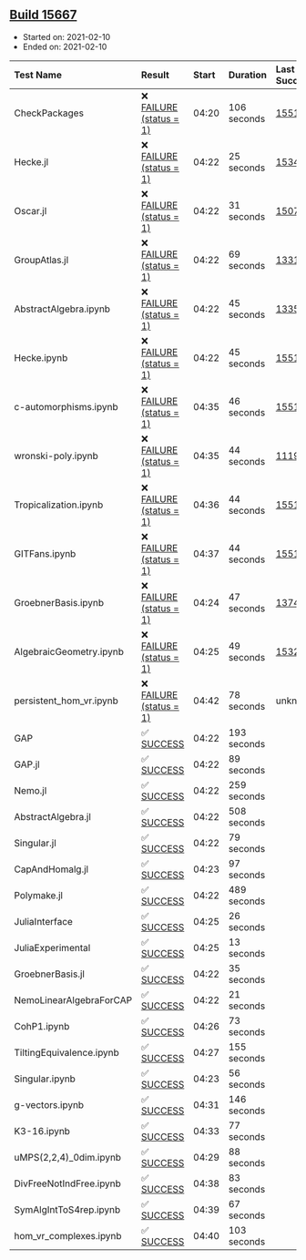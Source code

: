 ## [Build 15667](https://oscarci.mathematik.uni-kl.de/job/oscar/15667/)

* Started on: 2021-02-10
* Ended on: 2021-02-10

| Test Name    | Result | Start | Duration | Last Success | First Failure |
|:-------------|:-------|:------|:---------|:-------------|:--------------|
| CheckPackages | ❌ [FAILURE (status = 1)](https://oscarci.mathematik.uni-kl.de/job/oscar/15667/artifact/logs/build-15667/CheckPackages.log) | 04:20 | 106 seconds | [15514](https://oscarci.mathematik.uni-kl.de/job/oscar/15514/) | [15515](https://oscarci.mathematik.uni-kl.de/job/oscar/15515/) |
| Hecke.jl | ❌ [FAILURE (status = 1)](https://oscarci.mathematik.uni-kl.de/job/oscar/15667/artifact/logs/build-15667/Hecke.jl.log) | 04:22 | 25 seconds | [15344](https://oscarci.mathematik.uni-kl.de/job/oscar/15344/) | [15348](https://oscarci.mathematik.uni-kl.de/job/oscar/15348/) |
| Oscar.jl | ❌ [FAILURE (status = 1)](https://oscarci.mathematik.uni-kl.de/job/oscar/15667/artifact/logs/build-15667/Oscar.jl.log) | 04:22 | 31 seconds | [15079](https://oscarci.mathematik.uni-kl.de/job/oscar/15079/) | [15080](https://oscarci.mathematik.uni-kl.de/job/oscar/15080/) |
| GroupAtlas.jl | ❌ [FAILURE (status = 1)](https://oscarci.mathematik.uni-kl.de/job/oscar/15667/artifact/logs/build-15667/GroupAtlas.jl.log) | 04:22 | 69 seconds | [13311](https://oscarci.mathematik.uni-kl.de/job/oscar/13311/) | [13312](https://oscarci.mathematik.uni-kl.de/job/oscar/13312/) |
| AbstractAlgebra.ipynb | ❌ [FAILURE (status = 1)](https://oscarci.mathematik.uni-kl.de/job/oscar/15667/artifact/logs/build-15667/AbstractAlgebra.ipynb.log) | 04:22 | 45 seconds | [13355](https://oscarci.mathematik.uni-kl.de/job/oscar/13355/) | [13356](https://oscarci.mathematik.uni-kl.de/job/oscar/13356/) |
| Hecke.ipynb | ❌ [FAILURE (status = 1)](https://oscarci.mathematik.uni-kl.de/job/oscar/15667/artifact/logs/build-15667/Hecke.ipynb.log) | 04:22 | 45 seconds | [15514](https://oscarci.mathematik.uni-kl.de/job/oscar/15514/) | [15515](https://oscarci.mathematik.uni-kl.de/job/oscar/15515/) |
| c-automorphisms.ipynb | ❌ [FAILURE (status = 1)](https://oscarci.mathematik.uni-kl.de/job/oscar/15667/artifact/logs/build-15667/c-automorphisms.ipynb.log) | 04:35 | 46 seconds | [15514](https://oscarci.mathematik.uni-kl.de/job/oscar/15514/) | [15515](https://oscarci.mathematik.uni-kl.de/job/oscar/15515/) |
| wronski-poly.ipynb | ❌ [FAILURE (status = 1)](https://oscarci.mathematik.uni-kl.de/job/oscar/15667/artifact/logs/build-15667/wronski-poly.ipynb.log) | 04:35 | 44 seconds | [11192](https://oscarci.mathematik.uni-kl.de/job/oscar/11192/) | [11193](https://oscarci.mathematik.uni-kl.de/job/oscar/11193/) |
| Tropicalization.ipynb | ❌ [FAILURE (status = 1)](https://oscarci.mathematik.uni-kl.de/job/oscar/15667/artifact/logs/build-15667/Tropicalization.ipynb.log) | 04:36 | 44 seconds | [15514](https://oscarci.mathematik.uni-kl.de/job/oscar/15514/) | [15515](https://oscarci.mathematik.uni-kl.de/job/oscar/15515/) |
| GITFans.ipynb | ❌ [FAILURE (status = 1)](https://oscarci.mathematik.uni-kl.de/job/oscar/15667/artifact/logs/build-15667/GITFans.ipynb.log) | 04:37 | 44 seconds | [15514](https://oscarci.mathematik.uni-kl.de/job/oscar/15514/) | [15515](https://oscarci.mathematik.uni-kl.de/job/oscar/15515/) |
| GroebnerBasis.ipynb | ❌ [FAILURE (status = 1)](https://oscarci.mathematik.uni-kl.de/job/oscar/15667/artifact/logs/build-15667/GroebnerBasis.ipynb.log) | 04:24 | 47 seconds | [13748](https://oscarci.mathematik.uni-kl.de/job/oscar/13748/) | [13749](https://oscarci.mathematik.uni-kl.de/job/oscar/13749/) |
| AlgebraicGeometry.ipynb | ❌ [FAILURE (status = 1)](https://oscarci.mathematik.uni-kl.de/job/oscar/15667/artifact/logs/build-15667/AlgebraicGeometry.ipynb.log) | 04:25 | 49 seconds | [15322](https://oscarci.mathematik.uni-kl.de/job/oscar/15322/) | [15323](https://oscarci.mathematik.uni-kl.de/job/oscar/15323/) |
| persistent_hom_vr.ipynb | ❌ [FAILURE (status = 1)](https://oscarci.mathematik.uni-kl.de/job/oscar/15667/artifact/logs/build-15667/persistent_hom_vr.ipynb.log) | 04:42 | 78 seconds | unknown | unknown |
| GAP | ✅ [SUCCESS](https://oscarci.mathematik.uni-kl.de/job/oscar/15667/artifact/logs/build-15667/GAP.log) | 04:22 | 193 seconds |  |  |
| GAP.jl | ✅ [SUCCESS](https://oscarci.mathematik.uni-kl.de/job/oscar/15667/artifact/logs/build-15667/GAP.jl.log) | 04:22 | 89 seconds |  |  |
| Nemo.jl | ✅ [SUCCESS](https://oscarci.mathematik.uni-kl.de/job/oscar/15667/artifact/logs/build-15667/Nemo.jl.log) | 04:22 | 259 seconds |  |  |
| AbstractAlgebra.jl | ✅ [SUCCESS](https://oscarci.mathematik.uni-kl.de/job/oscar/15667/artifact/logs/build-15667/AbstractAlgebra.jl.log) | 04:22 | 508 seconds |  |  |
| Singular.jl | ✅ [SUCCESS](https://oscarci.mathematik.uni-kl.de/job/oscar/15667/artifact/logs/build-15667/Singular.jl.log) | 04:22 | 79 seconds |  |  |
| CapAndHomalg.jl | ✅ [SUCCESS](https://oscarci.mathematik.uni-kl.de/job/oscar/15667/artifact/logs/build-15667/CapAndHomalg.jl.log) | 04:23 | 97 seconds |  |  |
| Polymake.jl | ✅ [SUCCESS](https://oscarci.mathematik.uni-kl.de/job/oscar/15667/artifact/logs/build-15667/Polymake.jl.log) | 04:22 | 489 seconds |  |  |
| JuliaInterface | ✅ [SUCCESS](https://oscarci.mathematik.uni-kl.de/job/oscar/15667/artifact/logs/build-15667/JuliaInterface.log) | 04:25 | 26 seconds |  |  |
| JuliaExperimental | ✅ [SUCCESS](https://oscarci.mathematik.uni-kl.de/job/oscar/15667/artifact/logs/build-15667/JuliaExperimental.log) | 04:25 | 13 seconds |  |  |
| GroebnerBasis.jl | ✅ [SUCCESS](https://oscarci.mathematik.uni-kl.de/job/oscar/15667/artifact/logs/build-15667/GroebnerBasis.jl.log) | 04:22 | 35 seconds |  |  |
| NemoLinearAlgebraForCAP | ✅ [SUCCESS](https://oscarci.mathematik.uni-kl.de/job/oscar/15667/artifact/logs/build-15667/NemoLinearAlgebraForCAP.log) | 04:22 | 21 seconds |  |  |
| CohP1.ipynb | ✅ [SUCCESS](https://oscarci.mathematik.uni-kl.de/job/oscar/15667/artifact/logs/build-15667/CohP1.ipynb.log) | 04:26 | 73 seconds |  |  |
| TiltingEquivalence.ipynb | ✅ [SUCCESS](https://oscarci.mathematik.uni-kl.de/job/oscar/15667/artifact/logs/build-15667/TiltingEquivalence.ipynb.log) | 04:27 | 155 seconds |  |  |
| Singular.ipynb | ✅ [SUCCESS](https://oscarci.mathematik.uni-kl.de/job/oscar/15667/artifact/logs/build-15667/Singular.ipynb.log) | 04:23 | 56 seconds |  |  |
| g-vectors.ipynb | ✅ [SUCCESS](https://oscarci.mathematik.uni-kl.de/job/oscar/15667/artifact/logs/build-15667/g-vectors.ipynb.log) | 04:31 | 146 seconds |  |  |
| K3-16.ipynb | ✅ [SUCCESS](https://oscarci.mathematik.uni-kl.de/job/oscar/15667/artifact/logs/build-15667/K3-16.ipynb.log) | 04:33 | 77 seconds |  |  |
| uMPS(2,2,4)_0dim.ipynb | ✅ [SUCCESS](https://oscarci.mathematik.uni-kl.de/job/oscar/15667/artifact/logs/build-15667/uMPS-2-2-4-_0dim.ipynb.log) | 04:29 | 88 seconds |  |  |
| DivFreeNotIndFree.ipynb | ✅ [SUCCESS](https://oscarci.mathematik.uni-kl.de/job/oscar/15667/artifact/logs/build-15667/DivFreeNotIndFree.ipynb.log) | 04:38 | 83 seconds |  |  |
| SymAlgIntToS4rep.ipynb | ✅ [SUCCESS](https://oscarci.mathematik.uni-kl.de/job/oscar/15667/artifact/logs/build-15667/SymAlgIntToS4rep.ipynb.log) | 04:39 | 67 seconds |  |  |
| hom_vr_complexes.ipynb | ✅ [SUCCESS](https://oscarci.mathematik.uni-kl.de/job/oscar/15667/artifact/logs/build-15667/hom_vr_complexes.ipynb.log) | 04:40 | 103 seconds |  |  |
